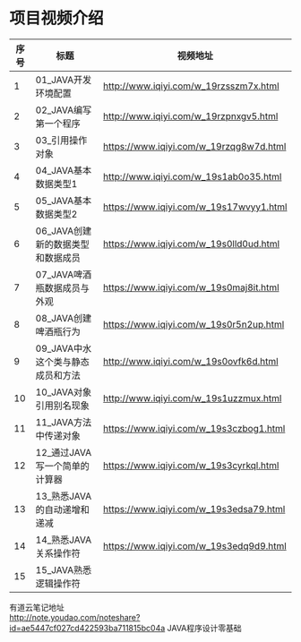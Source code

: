 项目视频介绍 
===========

|序号|标题|视频地址|
|---|----|-----|
|1|01_JAVA开发环境配置|http://www.iqiyi.com/w_19rzsszm7x.html|
|2|02_JAVA编写第一个程序|http://www.iqiyi.com/w_19rzpnxgv5.html|
|3|03_引用操作对象|https://www.iqiyi.com/w_19rzqg8w7d.html|
|4|04_JAVA基本数据类型1|http://www.iqiyi.com/w_19s1ab0o35.html|
|5|05_JAVA基本数据类型2|https://www.iqiyi.com/w_19s17wvyy1.html|
|6|06_JAVA创建新的数据类型和数据成员|https://www.iqiyi.com/w_19s0lld0ud.html|
|7|07_JAVA啤酒瓶数据成员与外观|https://www.iqiyi.com/w_19s0maj8it.html|
|8|08_JAVA创建啤酒瓶行为|https://www.iqiyi.com/w_19s0r5n2up.html|
|9|09_JAVA中水这个类与静态成员和方法|http://www.iqiyi.com/w_19s0ovfk6d.html|
|10|10_JAVA对象引用别名现象|http://www.iqiyi.com/w_19s1uzzmux.html|
|11|11_JAVA方法中传递对象|https://www.iqiyi.com/w_19s3czbog1.html|
|12|12_通过JAVA写一个简单的计算器|https://www.iqiyi.com/w_19s3cyrkql.html|
|13|13_熟悉JAVA的自动递增和递减|https://www.iqiyi.com/w_19s3edsa79.html|
|14|14_熟悉JAVA关系操作符|https://www.iqiyi.com/w_19s3edq9d9.html|
|15|15_JAVA熟悉逻辑操作符||







有道云笔记地址<br/>
http://note.youdao.com/noteshare?id=ae5447cf027cd422593ba711815bc04a  JAVA程序设计零基础<br/>
